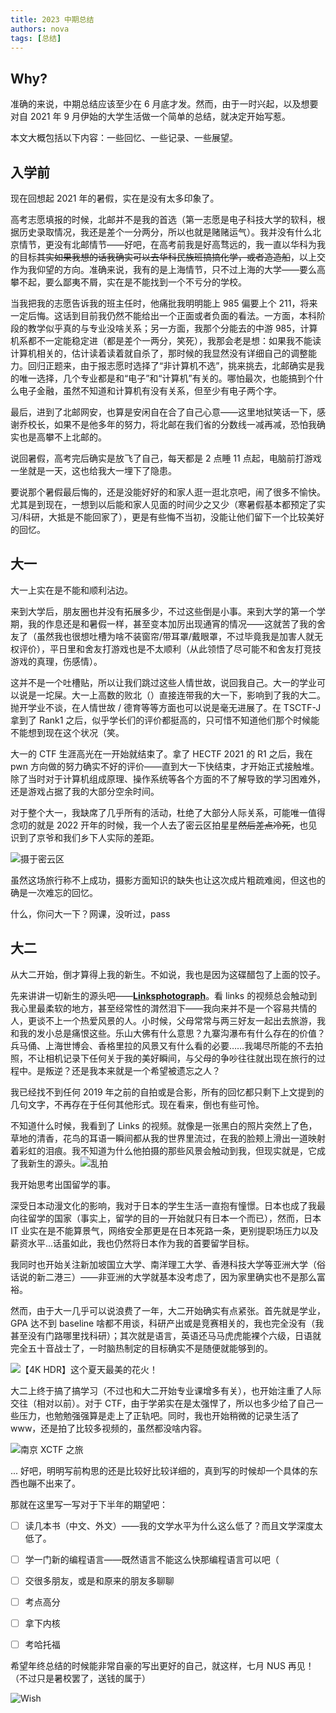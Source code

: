 ```yaml
---
title: 2023 中期总结
authors: nova
tags: [总结]
---
```


## Why?

准确的来说，中期总结应该至少在 6 月底才发。然而，由于一时兴起，以及想要对自 2021 年 9 月伊始的大学生活做一个简单的总结，就决定开始写惹。

本文大概包括以下内容：一些回忆、一些记录、一些展望。



## 入学前

现在回想起 2021 年的暑假，实在是没有太多印象了。

高考志愿填报的时候，北邮并不是我的首选（第一志愿是电子科技大学的软科，根据历史录取情况，我还是差个一分两分，所以也就是赌赌运气）。我并没有什么北京情节，更没有北邮情节——好吧，在高考前我是好高骛远的，我一直以华科为我的目标~~其实如果我想的话我确实可以去华科民族班搞搞化学，或者造造船~~，以上交作为我仰望的方向。准确来说，我有的是上海情节，只不过上海的大学——要么高攀不起，要么鄙夷不屑，实在是不能找到一个不亏分的学校。

当我把我的志愿告诉我的班主任时，他痛批我明明能上 985 偏要上个 211，将来一定后悔。这话到目前我仍然不能给出一个正面或者负面的看法。一方面，本科阶段的教学似乎真的与专业没啥关系；另一方面，我那个分能去的中游 985，计算机系都不一定能稳定进（都是差个一两分，笑死），我那会老是想：如果我不能读计算机相关的，估计读着读着就自杀了，那时候的我显然没有详细自己的调整能力。回归正题来，由于报志愿时选择了“非计算机不选”，挑来挑去，北邮确实是我的唯一选择，几个专业都是和“电子”和“计算机”有关的。哪怕最次，也能搞到个什么电子金融，虽然不知道和计算机有没有关系，但至少有电子两个字。

最后，进到了北邮网安，也算是安闲自在合了自己心意——这里地狱笑话一下，感谢乔校长，如果不是他多年的努力，将北邮在我们省的分数线一减再减，恐怕我确实也是高攀不上北邮的。



说回暑假，高考完后确实是放飞了自己，每天都是 2 点睡 11 点起，电脑前打游戏一坐就是一天，这也给我大一埋下了隐患。

要说那个暑假最后悔的，还是没能好好的和家人逛一逛北京吧，闹了很多不愉快。尤其是到现在，一想到以后能和家人见面的时间少之又少（寒暑假基本都预定了实习/科研，大抵是不能回家了），更是有些悔不当初，没能让他们留下一个比较美好的回忆。

## 大一

大一上实在是不能和顺利沾边。

来到大学后，朋友圈也并没有拓展多少，不过这些倒是小事。来到大学的第一个学期，我的作息还是和暑假一样，甚至变本加厉出现通宵的情况——这就苦了我的舍友了（虽然我也很想吐槽为啥不装窗帘/带耳罩/戴眼罩，不过毕竟我是加害人就无权评价），平日里和舍友打游戏也是不太顺利（从此领悟了尽可能不和舍友打竞技游戏的真理，伤感情）。

这并不是一个吐槽贴，所以让我们跳过这些人情世故，说回我自己。大一的学业可以说是一坨屎。大一上高数的败北（）直接连带我的大一下，影响到了我的大二。抛开学业不谈，在人情世故 / 德育等等方面也可以说是毫无进展了。在 TSCTF-J 拿到了 Rank1 之后，似乎学长们的评价都挺高的，只可惜不知道他们那个时候能不能想到现在这个状况（笑。

大一的 CTF 生涯高光在一开始就结束了。拿了 HECTF 2021 的 R1 之后，我在 pwn 方向做的努力确实不好的评价——直到大一下快结束，才开始正式接触堆。除了当时对于计算机组成原理、操作系统等各个方面的不了解导致的学习困难外，还是游戏占据了我的大部分空余时间。

对于整个大一，我缺席了几乎所有的活动，杜绝了大部分人际关系，可能唯一值得念叨的就是 2022 开年的时候，我一个人去了密云区拍星星~~然后差点冷死~~，也见识到了京爷和我们乡下人实际的差距。

![摄于密云区](https://cdn.ova.moe/img/IMG_20230216_150441.jpg)

虽然这场旅行称不上成功，摄影方面知识的缺失也让这次成片粗疏难阅，但这也的确是一次难忘的回忆。

什么，你问大一下？网课，没听过，pass



## 大二

从大二开始，倒才算得上我的新生。不如说，我也是因为这碟醋包了上面的饺子。

先来讲讲一切新生的源头吧——[**Linksphotograph**](https://space.bilibili.com/3816626)。看 links 的视频总会触动到我心里最柔软的地方，甚至经常性的潸然泪下——我向来并不是一个容易共情的人，更谈不上一个热爱风景的人。小时候，父母常常与两三好友一起出去旅游，我和我的发小总是痛恨这些。乐山大佛有什么意思？九寨沟瀑布有什么存在的价值？兵马俑、上海世博会、香格里拉的风景又有什么看的必要……我竭尽所能的不去拍照，不让相机记录下任何关于我的美好瞬间，与父母的争吵往往就出现在旅行的过程中。是叛逆？还是我本来就是一个希望被遗忘之人？

我已经找不到任何 2019 年之前的自拍或是合影，所有的回忆都只剩下上文提到的几句文字，不再存在于任何其他形式。现在看来，倒也有些可怜。

不知道什么时候，我看到了 Links 的视频。就像是一张黑白的照片突然上了色，草地的清香，花鸟的耳语一瞬间都从我的世界里流过，在我的脸颊上滑出一道映射着彩虹的泪痕。我不知道为什么他拍摄的那些风景会触动到我，但现实就是，它成了我新生的源头。![乱拍](https://cdn.ova.moe/img/IMG20211108173837.jpg)

我开始思考出国留学的事。

深受日本动漫文化的影响，我对于日本的学生生活一直抱有憧憬。日本也成了我最向往留学的国家（事实上，留学的目的一开始就只有日本一个而已），然而，日本 IT 业实在是不能算景气，网络安全那更是在日本死路一条，更别提职场压力以及薪资水平...话虽如此，我也仍然将日本作为我的首要留学目标。

我同时也开始关注新加坡国立大学、南洋理工大学、香港科技大学等亚洲大学（俗话说的新二港三）——非亚洲的大学就基本没考虑了，因为家里确实也不是那么富裕。

然而，由于大一几乎可以说浪费了一年，大二开始确实有点紧张。首先就是学业，GPA 达不到 baseline 啥都不用谈，科研产出或是竞赛相关的，我也完全没有（我甚至没有门路哪里找科研）；其次就是语言，英语还马马虎虎能裸个六级，日语就完全五十音战士了，一时脑热制定的目标确实不是随便就能够到的。

![【4K HDR】这个夏天最美的花火！](https://cdn.ova.moe/img/image-20230511000642642.png)

大二上终于搞了搞学习（不过也和大二开始专业课增多有关），也开始注重了人际交往（相对以前）。对于 CTF，由于学弟实在是太强悍了，所以也多少给了自己一些压力，也勉勉强强算是走上了正轨吧。同时，我也开始稍微的记录生活了www，还是拍了比较多视频的，虽然都没啥内容。



![南京 XCTF 之旅](https://cdn.ova.moe/img/IMG20230330112124.jpg)



... 好吧，明明写前构思的还是比较好比较详细的，真到写的时候却一个具体的东西也蹦不出来了。



那就在这里写一写对于下半年的期望吧：

- [ ] 读几本书（中文、外文）——我的文学水平为什么这么低了？而且文学深度太低了。
- [ ] 学一门新的编程语言——既然语言不能这么快那编程语言可以吧（
- [ ] 交很多朋友，或是和原来的朋友多聊聊
- [ ] 考点高分
- [ ] 拿下内核
- [ ] 考哈托福



希望年终总结的时候能非常自豪的写出更好的自己，就这样，七月 NUS 再见！（不过只是暑校罢了，送钱的属于）

![Wish](https://cdn.ova.moe/img/image-20230511002738042.png)
